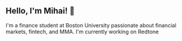 ## Hello, I'm Mihai! 👋

I'm a finance student at Boston University passionate about financial markets, fintech, and MMA. I'm currently working on Redtone


